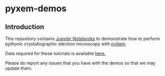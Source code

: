 # pyxem-demos

## Introduction

This repository contains [Jupyter Notebooks](http://jupyter.org/) to demonstrate
how to perform pythonic crystallographic electron microscopy with [pyXem](http://pyxem.github.io/pyxem/).

Data required for these tutorials is available [here.](https://drive.google.com/open?id=11CV7_wkFIsOtDICOcil8Bo25fo0NlR9I)

Please do report any issues that you have with the demos so that we may update them.
